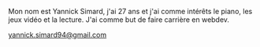 Mon nom est Yannick Simard, j'ai 27 ans et j'ai comme intérêts le piano, les jeux vidéo et la lecture. J'ai comme but de faire carrière en webdev.

yannick.simard94@gmail.com
